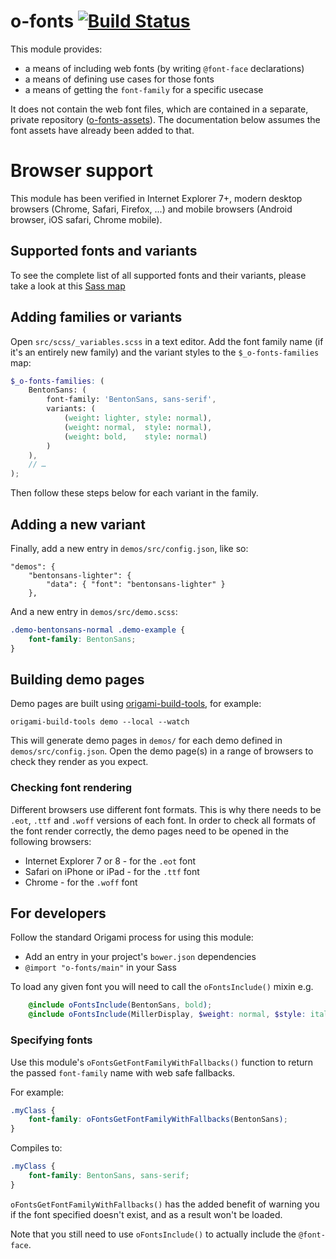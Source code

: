
# o-fonts [![Build Status](https://travis-ci.org/Financial-Times/o-fonts.svg)](https://travis-ci.org/Financial-Times/o-fonts)

This module provides:

* a means of including web fonts (by writing `@font-face` declarations)
* a means of defining use cases for those fonts
* a means of getting the `font-family` for a specific usecase

It does not contain the web font files, which are contained in a separate, private repository ([o-fonts-assets](http://git.svc.ft.com/projects/ORIG/repos/o-fonts-assets/)). The documentation below assumes the font assets have already been added to that.

# Browser support
This module has been verified in Internet Explorer 7+, modern desktop browsers (Chrome, Safari, Firefox, ...) and mobile browsers (Android browser, iOS safari, Chrome mobile).

## Supported fonts and variants

To see the complete list of all supported fonts and their variants, please take a look at this [Sass map](https://github.com/Financial-Times/o-fonts/blob/master/src/scss/_variables.scss#L21)

## Adding families or variants

Open `src/scss/_variables.scss` in a text editor. Add the font family name (if it's an entirely new family) and the variant styles to the `$_o-fonts-families` map:

```scss
$_o-fonts-families: (
	BentonSans: (
		font-family: 'BentonSans, sans-serif',
		variants: (
			(weight: lighter, style: normal),
			(weight: normal,  style: normal),
			(weight: bold,    style: normal)
		)
	),
	// …
);
```

Then follow these steps below for each variant in the family.

## Adding a new variant

Finally, add a new entry in `demos/src/config.json`, like so:

    "demos": {
        "bentonsans-lighter": {
            "data": { "font": "bentonsans-lighter" }
        },

And a new entry in `demos/src/demo.scss`:

```css
.demo-bentonsans-normal .demo-example {
	font-family: BentonSans;
}
```

## Building demo pages

Demo pages are built using [origami-build-tools](https://github.com/Financial-Times/origami-build-tools), for example:

	origami-build-tools demo --local --watch

This will generate demo pages in `demos/` for each demo defined in `demos/src/config.json`. Open the demo page(s) in a range of browsers to check they render as you expect.

### Checking font rendering

Different browsers use different font formats. This is why there needs to be `.eot`, `.ttf` and `.woff` versions of each font. In order to check all formats of the font render correctly, the demo pages need to be opened in the following browsers:

* Internet Explorer 7 or 8 - for the `.eot` font
* Safari on iPhone or iPad - for the `.ttf` font
* Chrome - for the `.woff` font

## For developers

Follow the standard Origami process for using this module:

* Add an entry in your project's `bower.json` dependencies
* `@import "o-fonts/main"` in your Sass

To load any given font you will need to call the `oFontsInclude()` mixin e.g.

```scss
	@include oFontsInclude(BentonSans, bold);
	@include oFontsInclude(MillerDisplay, $weight: normal, $style: italic);
```

### Specifying fonts

Use this module's `oFontsGetFontFamilyWithFallbacks()` function to return the passed `font-family` name with web safe fallbacks.

For example:

```scss
.myClass {
	font-family: oFontsGetFontFamilyWithFallbacks(BentonSans);
}
```

Compiles to:

```css
.myClass {
	font-family: BentonSans, sans-serif;
}
```

`oFontsGetFontFamilyWithFallbacks()` has the added benefit of warning you if the font specified doesn't exist, and as a result won't be loaded.

Note that you still need to use `oFontsInclude()` to actually include the `@font-face`.
